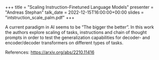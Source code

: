+++
title = "Scaling Instruction-Finetuned Language Models"
presenter = "Andreas Stephan"
talk_date = 2022-12-15T16:00:00+00:00
slides = "intstruction_scale_palm.pdf"
+++

A current paradigm in AI seems to be “The bigger the better”. In this work the authors explore scaling of tasks, instructions and chain of thought prompts in order to test the generalization capabilities for decoder- and encoder/decoder transformers on different types of tasks.

References: <https://arxiv.org/abs/2210.11416>